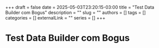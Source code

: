 +++ 
draft = false
date = 2025-05-03T23:20:15-03:00
title = "Test Data Builder com Bogus"
description = ""
slug = ""
authors = []
tags = []
categories = []
externalLink = ""
series = []
+++
# Test Data Builder com Bogus